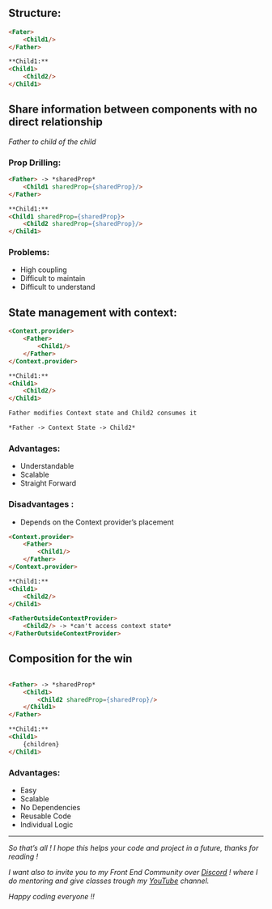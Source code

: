 
## Structure:

```html
<Fater>
	<Child1/>
</Father>

**Child1:**
<Child1>
	<Child2/>
</Child1>
```

## Share information between components with no direct relationship

_Father to child of the child_

### Prop Drilling:

```html
<Father> -> *sharedProp*
	<Child1 sharedProp={sharedProp}/>
</Father>

**Child1:**
<Child1 sharedProp={sharedProp}>
	<Child2 sharedProp={sharedProp}/>
</Child1>
```

### Problems:

-   High coupling
-   Difficult to maintain
-   Difficult to understand

## State management with context:

```html
<Context.provider>
	<Father>
		<Child1/>
	</Father>
</Context.provider>

**Child1:**
<Child1>
	<Child2/>
</Child1>

Father modifies Context state and Child2 consumes it

*Father -> Context State -> Child2*
```

### Advantages:

-   Understandable
-   Scalable
-   Straight Forward

### Disadvantages :

-   Depends on the Context provider’s placement

```html
<Context.provider>
	<Father>
		<Child1/>
	</Father>
</Context.provider>

**Child1:**
<Child1>
	<Child2/>
</Child1>

<FatherOutsideContextProvider>
	<Child2/> -> *can't access context state*
</FatherOutsideContextProvider>
```

## Composition for the win

```html

<Father> -> *sharedProp*
	<Child1>
		<Child2 sharedProp={sharedProp}/>
	</Child1>
</Father>

**Child1:**
<Child1>
	{children}
</Child1>
```

### Advantages:

-   Easy
-   Scalable
-   No Dependencies
-   Reusable Code
-   Individual Logic

---

_So that’s all ! I hope this helps your code and project in a future, thanks for reading !_

_I want also to invite you to my Front End Community over [Discord](https://discord.gg/KEavKkDc5Y) ! where I do mentoring and give classes trough my [YouTube](https://www.youtube.com/watch?v=2jfIfeY4lrQ&t=1006s&ab_channel=GentlemanProgramming) channel._

_Happy coding everyone !!_
